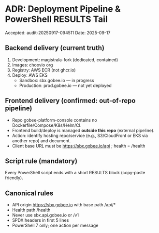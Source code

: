 <!--
Copyright (c) CHOOVIO Inc.
SPDX-License-Identifier: Apache-2.0
File: ADR-2025-09-17-deployment-pipeline-and-results-tail.md
-->

# ADR: Deployment Pipeline & PowerShell RESULTS Tail

Accepted: audit-20250917-094511
Date: 2025-09-17

## Backend delivery (current truth)
1. Development: magistrala-fork (dedicated, contained)
2. Images: choovio org
3. Registry: AWS ECR (not ghcr.io)
4. Deploy: AWS EKS
   - Sandbox: sbx.gobee.io — in progress
   - Production: prod.gobee.io — not yet deployed

## Frontend delivery (confirmed: out-of-repo pipeline)
- Repo gobee-platform-console contains no Dockerfile/Compose/K8s/Helm/CI.
- Frontend build/deploy is managed **outside this repo** (external pipeline).
- Action: identify hosting repo/service (e.g., S3/CloudFront or EKS via another repo) and document.
- Client base URL must be https://sbx.gobee.io/api ; health = /health

## Script rule (mandatory)
Every PowerShell script ends with a short RESULTS block (copy-paste friendly).

## Canonical rules
- API origin https://sbx.gobee.io with base path /api/*
- Health path /health
- Never use sbx.api.gobee.io or /v1
- SPDX headers in first 5 lines
- PowerShell 7 only; one action per message
